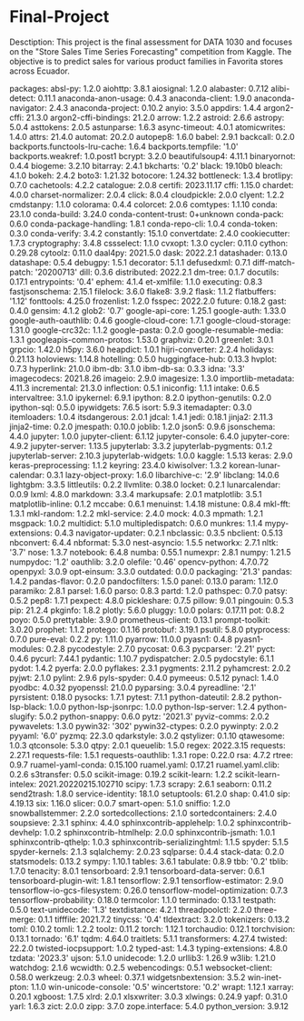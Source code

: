 # Final-Project
Desctiption:
This project is the final assessment for DATA 1030 and focuses on the "Store Sales Time Series Forecasting" competition from Kaggle. The objective is to predict sales for various product families in Favorita stores across Ecuador.

packages:
  absl-py: 1.2.0
  aiohttp: 3.8.1
  aiosignal: 1.2.0
  alabaster: 0.7.12
  alibi-detect: 0.11.1
  anaconda-anon-usage: 0.4.3
  anaconda-client: 1.9.0
  anaconda-navigator: 2.4.3
  anaconda-project: 0.10.2
  anyio: 3.5.0
  appdirs: 1.4.4
  argon2-cffi: 21.3.0
  argon2-cffi-bindings: 21.2.0
  arrow: 1.2.2
  astroid: 2.6.6
  astropy: 5.0.4
  asttokens: 2.0.5
  astunparse: 1.6.3
  async-timeout: 4.0.1
  atomicwrites: 1.4.0
  attrs: 21.4.0
  automat: 20.2.0
  autopep8: 1.6.0
  babel: 2.9.1
  backcall: 0.2.0
  backports.functools-lru-cache: 1.6.4
  backports.tempfile: '1.0'
  backports.weakref: 1.0.post1
  bcrypt: 3.2.0
  beautifulsoup4: 4.11.1
  binaryornot: 0.4.4
  biogeme: 3.2.10
  bitarray: 2.4.1
  bkcharts: '0.2'
  black: 19.10b0
  bleach: 4.1.0
  bokeh: 2.4.2
  boto3: 1.21.32
  botocore: 1.24.32
  bottleneck: 1.3.4
  brotlipy: 0.7.0
  cachetools: 4.2.2
  catalogue: 2.0.8
  certifi: 2023.11.17
  cffi: 1.15.0
  chardet: 4.0.0
  charset-normalizer: 2.0.4
  click: 8.0.4
  cloudpickle: 2.0.0
  clyent: 1.2.2
  cmdstanpy: 1.1.0
  colorama: 0.4.4
  colorcet: 2.0.6
  comtypes: 1.1.10
  conda: 23.1.0
  conda-build: 3.24.0
  conda-content-trust: 0+unknown
  conda-pack: 0.6.0
  conda-package-handling: 1.8.1
  conda-repo-cli: 1.0.4
  conda-token: 0.3.0
  conda-verify: 3.4.2
  constantly: 15.1.0
  convertdate: 2.4.0
  cookiecutter: 1.7.3
  cryptography: 3.4.8
  cssselect: 1.1.0
  cvxopt: 1.3.0
  cycler: 0.11.0
  cython: 0.29.28
  cytoolz: 0.11.0
  daal4py: 2021.5.0
  dask: 2022.2.1
  datashader: 0.13.0
  datashape: 0.5.4
  debugpy: 1.5.1
  decorator: 5.1.1
  defusedxml: 0.7.1
  diff-match-patch: '20200713'
  dill: 0.3.6
  distributed: 2022.2.1
  dm-tree: 0.1.7
  docutils: 0.17.1
  entrypoints: '0.4'
  ephem: 4.1.4
  et-xmlfile: 1.1.0
  executing: 0.8.3
  fastjsonschema: 2.15.1
  filelock: 3.6.0
  flake8: 3.9.2
  flask: 1.1.2
  flatbuffers: '1.12'
  fonttools: 4.25.0
  frozenlist: 1.2.0
  fsspec: 2022.2.0
  future: 0.18.2
  gast: 0.4.0
  gensim: 4.1.2
  glob2: '0.7'
  google-api-core: 1.25.1
  google-auth: 1.33.0
  google-auth-oauthlib: 0.4.6
  google-cloud-core: 1.7.1
  google-cloud-storage: 1.31.0
  google-crc32c: 1.1.2
  google-pasta: 0.2.0
  google-resumable-media: 1.3.1
  googleapis-common-protos: 1.53.0
  graphviz: 0.20.1
  greenlet: 3.0.1
  grpcio: 1.42.0
  h5py: 3.6.0
  heapdict: 1.0.1
  hijri-converter: 2.2.4
  holidays: 0.21.13
  holoviews: 1.14.8
  hotelling: 0.5.0
  huggingface-hub: 0.13.3
  hvplot: 0.7.3
  hyperlink: 21.0.0
  ibm-db: 3.1.0
  ibm-db-sa: 0.3.3
  idna: '3.3'
  imagecodecs: 2021.8.26
  imageio: 2.9.0
  imagesize: 1.3.0
  importlib-metadata: 4.11.3
  incremental: 21.3.0
  inflection: 0.5.1
  iniconfig: 1.1.1
  intake: 0.6.5
  intervaltree: 3.1.0
  ipykernel: 6.9.1
  ipython: 8.2.0
  ipython-genutils: 0.2.0
  ipython-sql: 0.5.0
  ipywidgets: 7.6.5
  isort: 5.9.3
  itemadapter: 0.3.0
  itemloaders: 1.0.4
  itsdangerous: 2.0.1
  jdcal: 1.4.1
  jedi: 0.18.1
  jinja2: 2.11.3
  jinja2-time: 0.2.0
  jmespath: 0.10.0
  joblib: 1.2.0
  json5: 0.9.6
  jsonschema: 4.4.0
  jupyter: 1.0.0
  jupyter-client: 6.1.12
  jupyter-console: 6.4.0
  jupyter-core: 4.9.2
  jupyter-server: 1.13.5
  jupyterlab: 3.3.2
  jupyterlab-pygments: 0.1.2
  jupyterlab-server: 2.10.3
  jupyterlab-widgets: 1.0.0
  kaggle: 1.5.13
  keras: 2.9.0
  keras-preprocessing: 1.1.2
  keyring: 23.4.0
  kiwisolver: 1.3.2
  korean-lunar-calendar: 0.3.1
  lazy-object-proxy: 1.6.0
  libarchive-c: '2.9'
  libclang: 14.0.6
  lightgbm: 3.3.5
  littleutils: 0.2.2
  llvmlite: 0.38.0
  locket: 0.2.1
  lunarcalendar: 0.0.9
  lxml: 4.8.0
  markdown: 3.3.4
  markupsafe: 2.0.1
  matplotlib: 3.5.1
  matplotlib-inline: 0.1.2
  mccabe: 0.6.1
  menuinst: 1.4.18
  mistune: 0.8.4
  mkl-fft: 1.3.1
  mkl-random: 1.2.2
  mkl-service: 2.4.0
  mock: 4.0.3
  mpmath: 1.2.1
  msgpack: 1.0.2
  multidict: 5.1.0
  multipledispatch: 0.6.0
  munkres: 1.1.4
  mypy-extensions: 0.4.3
  navigator-updater: 0.2.1
  nbclassic: 0.3.5
  nbclient: 0.5.13
  nbconvert: 6.4.4
  nbformat: 5.3.0
  nest-asyncio: 1.5.5
  networkx: 2.7.1
  nltk: '3.7'
  nose: 1.3.7
  notebook: 6.4.8
  numba: 0.55.1
  numexpr: 2.8.1
  numpy: 1.21.5
  numpydoc: '1.2'
  oauthlib: 3.2.0
  olefile: '0.46'
  opencv-python: 4.7.0.72
  openpyxl: 3.0.9
  opt-einsum: 3.3.0
  outdated: 0.0.0
  packaging: '21.3'
  pandas: 1.4.2
  pandas-flavor: 0.2.0
  pandocfilters: 1.5.0
  panel: 0.13.0
  param: 1.12.0
  paramiko: 2.8.1
  parsel: 1.6.0
  parso: 0.8.3
  partd: 1.2.0
  pathspec: 0.7.0
  patsy: 0.5.2
  pep8: 1.7.1
  pexpect: 4.8.0
  pickleshare: 0.7.5
  pillow: 9.0.1
  pingouin: 0.5.3
  pip: 21.2.4
  pkginfo: 1.8.2
  plotly: 5.6.0
  pluggy: 1.0.0
  polars: 0.17.11
  pot: 0.8.2
  poyo: 0.5.0
  prettytable: 3.9.0
  prometheus-client: 0.13.1
  prompt-toolkit: 3.0.20
  prophet: 1.1.2
  protego: 0.1.16
  protobuf: 3.19.1
  psutil: 5.8.0
  ptyprocess: 0.7.0
  pure-eval: 0.2.2
  py: 1.11.0
  pyarrow: 11.0.0
  pyasn1: 0.4.8
  pyasn1-modules: 0.2.8
  pycodestyle: 2.7.0
  pycosat: 0.6.3
  pycparser: '2.21'
  pyct: 0.4.6
  pycurl: 7.44.1
  pydantic: 1.10.7
  pydispatcher: 2.0.5
  pydocstyle: 6.1.1
  pydot: 1.4.2
  pyerfa: 2.0.0
  pyflakes: 2.3.1
  pygments: 2.11.2
  pyhamcrest: 2.0.2
  pyjwt: 2.1.0
  pylint: 2.9.6
  pyls-spyder: 0.4.0
  pymeeus: 0.5.12
  pynacl: 1.4.0
  pyodbc: 4.0.32
  pyopenssl: 21.0.0
  pyparsing: 3.0.4
  pyreadline: '2.1'
  pyrsistent: 0.18.0
  pysocks: 1.7.1
  pytest: 7.1.1
  python-dateutil: 2.8.2
  python-lsp-black: 1.0.0
  python-lsp-jsonrpc: 1.0.0
  python-lsp-server: 1.2.4
  python-slugify: 5.0.2
  python-snappy: 0.6.0
  pytz: '2021.3'
  pyviz-comms: 2.0.2
  pywavelets: 1.3.0
  pywin32: '302'
  pywin32-ctypes: 0.2.0
  pywinpty: 2.0.2
  pyyaml: '6.0'
  pyzmq: 22.3.0
  qdarkstyle: 3.0.2
  qstylizer: 0.1.10
  qtawesome: 1.0.3
  qtconsole: 5.3.0
  qtpy: 2.0.1
  queuelib: 1.5.0
  regex: 2022.3.15
  requests: 2.27.1
  requests-file: 1.5.1
  requests-oauthlib: 1.3.1
  rope: 0.22.0
  rsa: 4.7.2
  rtree: 0.9.7
  ruamel-yaml-conda: 0.15.100
  ruamel.yaml: 0.17.21
  ruamel.yaml.clib: 0.2.6
  s3transfer: 0.5.0
  scikit-image: 0.19.2
  scikit-learn: 1.2.2
  scikit-learn-intelex: 2021.20220215.102710
  scipy: 1.7.3
  scrapy: 2.6.1
  seaborn: 0.11.2
  send2trash: 1.8.0
  service-identity: 18.1.0
  setuptools: 61.2.0
  shap: 0.41.0
  sip: 4.19.13
  six: 1.16.0
  slicer: 0.0.7
  smart-open: 5.1.0
  sniffio: 1.2.0
  snowballstemmer: 2.2.0
  sortedcollections: 2.1.0
  sortedcontainers: 2.4.0
  soupsieve: 2.3.1
  sphinx: 4.4.0
  sphinxcontrib-applehelp: 1.0.2
  sphinxcontrib-devhelp: 1.0.2
  sphinxcontrib-htmlhelp: 2.0.0
  sphinxcontrib-jsmath: 1.0.1
  sphinxcontrib-qthelp: 1.0.3
  sphinxcontrib-serializinghtml: 1.1.5
  spyder: 5.1.5
  spyder-kernels: 2.1.3
  sqlalchemy: 2.0.23
  sqlparse: 0.4.4
  stack-data: 0.2.0
  statsmodels: 0.13.2
  sympy: 1.10.1
  tables: 3.6.1
  tabulate: 0.8.9
  tbb: '0.2'
  tblib: 1.7.0
  tenacity: 8.0.1
  tensorboard: 2.9.1
  tensorboard-data-server: 0.6.1
  tensorboard-plugin-wit: 1.8.1
  tensorflow: 2.9.1
  tensorflow-estimator: 2.9.0
  tensorflow-io-gcs-filesystem: 0.26.0
  tensorflow-model-optimization: 0.7.3
  tensorflow-probability: 0.18.0
  termcolor: 1.1.0
  terminado: 0.13.1
  testpath: 0.5.0
  text-unidecode: '1.3'
  textdistance: 4.2.1
  threadpoolctl: 2.2.0
  three-merge: 0.1.1
  tifffile: 2021.7.2
  tinycss: '0.4'
  tldextract: 3.2.0
  tokenizers: 0.13.2
  toml: 0.10.2
  tomli: 1.2.2
  toolz: 0.11.2
  torch: 1.12.1
  torchaudio: 0.12.1
  torchvision: 0.13.1
  tornado: '6.1'
  tqdm: 4.64.0
  traitlets: 5.1.1
  transformers: 4.27.4
  twisted: 22.2.0
  twisted-iocpsupport: 1.0.2
  typed-ast: 1.4.3
  typing-extensions: 4.8.0
  tzdata: '2023.3'
  ujson: 5.1.0
  unidecode: 1.2.0
  urllib3: 1.26.9
  w3lib: 1.21.0
  watchdog: 2.1.6
  wcwidth: 0.2.5
  webencodings: 0.5.1
  websocket-client: 0.58.0
  werkzeug: 2.0.3
  wheel: 0.37.1
  widgetsnbextension: 3.5.2
  win-inet-pton: 1.1.0
  win-unicode-console: '0.5'
  wincertstore: '0.2'
  wrapt: 1.12.1
  xarray: 0.20.1
  xgboost: 1.7.5
  xlrd: 2.0.1
  xlsxwriter: 3.0.3
  xlwings: 0.24.9
  yapf: 0.31.0
  yarl: 1.6.3
  zict: 2.0.0
  zipp: 3.7.0
  zope.interface: 5.4.0
python_version: 3.9.12
